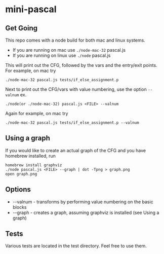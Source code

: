 # mini-pascal

## Get Going
This repo comes with a node build for both mac and linux systems.

* If you are running on mac use `./node-mac-32` pascal.js <FILE>
* If you are running on linux use `./node` pascal.js <FILE>

This will print out the CFG, followed by the vars and the entry/exit points.
For example, on mac try
```
./node-mac-32 pascal.js tests/if_else_assignment.p
```

Next to print out the CFG/vars with value numbering, use the option `--valnum`
ex.
```
./node(or ./node-mac-32) pascal.js <FILE> --valnum
```

Again for example, on mac try
```
./node-mac-32 pascal.js tests/if_else_assignment.p --valnum
```


## Using a graph
If you would like to create an actual graph of the CFG and you have homebrew installed,
run
```
homebrew install graphviz
./node pascal.js <FILE> --graph | dot -Tpng > graph.png
open graph.png
```

## Options
* --valnum - transforms by performing value numbering on the basic blocks
* --graph - creates a graph, assuming graphviz is installed (see Using a graph)

## Tests
Various tests are located in the test directory. Feel free to use them.



